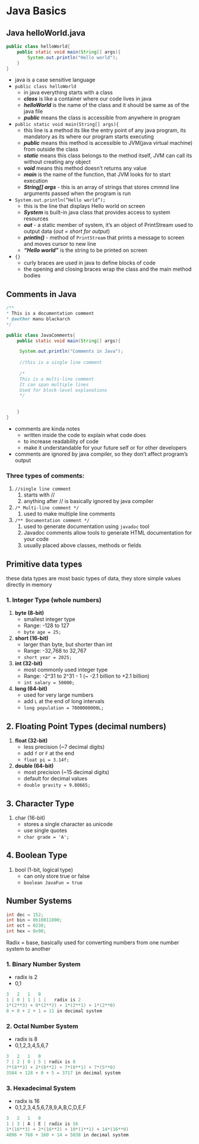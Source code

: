 # Java Basics

## **Java helloWorld.java**

```java
public class helloWorld{
	public static void main(String[] args){
		System.out.println("Hello world");
	}
}
```

- java is a case sensitive language
- `public class helloWorld`
    - in java everything starts with a class
    - ***class*** is like a container where our code lives in java
    - ***helloWorld***  is the name of the class and it should be same as of the java file
    - ***public*** means the class is accessible from anywhere in program
- `public static void main(String[] args){`
    - this line is a method its like the entry point of any java program, its mandatory as its where our program starts executing
    - ***public*** means this method is accessible to JVM(java virtual machine) from outside the class
    - ***static*** means this class belongs to the method itself, JVM can call its without creating any object
    - ***void*** means this method doesn’t returns any value
    - ***main*** is the name of the function, that JVM looks for to start execution
    - ***String[] args***  - this is an array of strings that stores cmmnd line arguments passed when the program is run
- `System.out.println(”Hello world”);`
    - this is the line that displays Hello world on screen
    - ***System*** is built-in java class that provides access to system resources
    - ***out***  -  a static member of system, it’s an object of PrintStream used to output data (*out = short for output*)
    - ***println()*** - method of `PrintStream` that prints a message to screen and moves cursor to new line
    - ***“Hello world”*** is the string to be printed on screen
- `{}`
    - curly braces are used in java to define blocks of code
    - the opening and closing braces wrap the class and the main method bodies

## **Comments in Java**

```java
/**
* This is a documentation comment 
* @author manu-blackarch
*/

public class JavaComments{
	public static void main(String[] args){

	 System.out.println("Comments in Java");
	 
	 //this is a single line comment
	 
	 /*
	 This is a multi-line comment
	 It can span multiple lines
	 Used for block-level explanations
	 */
	 

	}
}
```

- comments are kinda notes
    - written inside the code to explain what code does
    - to increase readability of code
    - make it understandable for your future self or for other developers
- comments are ignored by java compiler, so they don’t affect program’s output

### **Three types of comments:**

1. `//single line comment`  
    1. starts with //   
    2. anything after // is basically ignored by java compiler 
2. `/* Multi-line comment */`
    1. used to make multiple line comments 
3. `/** Documentation comment */`
    1. used to generate documentation using `javadoc` tool
    2. Javadoc comments allow tools to generate HTML documentation for your code
    3. usually placed above classes, methods or fields

## **Primitive data types**

these data types are most basic types of data, they store simple values directly in memory

### 1. Integer Type (whole numbers)

1. **byte (8-bit)**
    - smallest integer type
    - Range: -128 to 127
    - `byte age = 25;`
2. **short (16-bit)**
    - larger than byte, but shorter than int
    - Range: -32,768 to 32,767
    - `short year = 2025;`
3. **int (32-bit)**
    - most commonly used integer type
    - Range:  -2^31 to 2^31 - 1 (~ -2.1 billion to +2.1 billion)
    - `int salary = 50000;`
4. **long (64-bit)**
    - used for very large numbers
    - add `L` at the end of long intervals
    - `long population = 7800000000L;`

## 2. Floating Point Types (decimal numbers)

1. **float (32-bit)**
    - less precision (~7 decimal digits)
    - add `f` or `F` at the end
    - `float pi = 3.14f;`
2. **double (64-bit)**
    - most precision (~15 decimal digits)
    - default for decimal values
    - `double gravity = 9.80665;`

## 3. Character Type

1. char (16-bit)
    - stores a single character as unicode
    - use single quotes
    - `char grade = 'A';`

## 4. Boolean Type

1. bool (1-bit, logical type)
    - can only store true or false
    - `boolean JavaFun = true`

## **Number Systems**

```java
int dec = 152;
int bin = 0b10011000;
int oct = 0230;
int hex = 0x98;
```

Radix = base, basically used for converting numbers from one number system to another

### 1. Binary Number System

- radix is 2
- 0,1

```java
3   2   1   0
1 | 0 | 1 | 1 |   radix is 2
1*(2**3) + 0*(2**2) + 1*(2**1) + 1*(2**0)
8 + 0 + 2 + 1 = 11 in decimal system
```

### 2. Octal Number System

- radix is 8
- 0,1,2,3,4,5,6,7

```java
3   2   1   0
7 | 2 | 0 | 5 | radix is 8
7*(8**3) + 2*(8**2) + 7*(0**1) + 7*(5**0)
3584 + 128 + 0 + 5 = 3717 in decimal system
```

### 3. Hexadecimal System

- radix is 16
- 0,1,2,3,4,5,6,7,8,9,A,B,C,D,E,F

```java
3   2   1   0
1 | 3 | A | E | radix is 16
1*(16**3) + 2*(16**2) + 10*(1**1) + 14*(16**0)
4096 + 768 + 160 + 14 = 5038 in decimal system
```